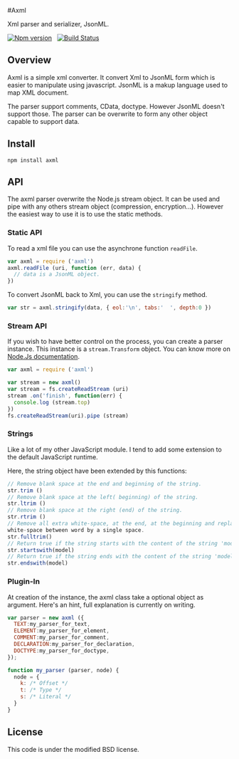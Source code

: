 
#Axml

Xml parser and serializer, JsonML.

[![Npm version](https://badge.fury.io/js/axml.svg)](https://badge.fury.io/js/axml) 
&nbsp; 
[![Build Status](https://api.travis-ci.org/AxFab/axml.svg?branch=master)](http://travis-ci.org/axfab/axml)

## Overview

Axml is a simple xml converter. It convert Xml to JsonML form which is easier 
to manipulate using javascript.
JsonML is a makup language used to map XML document. 

The parser support comments, CData, doctype. 
However JsonML doesn't support those. The parser can be overwrite to form any 
other object capable to support data. 


## Install

    npm install axml



## API

The axml parser overwrite the Node.js stream object. It can be used and pipe 
with any others stream object (compression, encryption...). However the easiest 
way to use it is to use the static methods.

### Static API
To read a xml file you can use the asynchrone function `readFile`. 
```js
var axml = require ('axml')
axml.readFile (uri, function (err, data) {
  // data is a JsonML object.
})
```

To convert JsonML back to Xml, you can use the `stringify` method.
```js
var str = axml.stringify(data, { eol:'\n', tabs:'  ', depth:0 })
```
### Stream API
If you wish to have better control on the process, you can create a parser 
instance. This instance is a `stream.Transform` object. You can know more on  
[Node.Js documentation](http://nodejs.org/api/stream.html#stream_class_stream_transform).
```js
var axml = require ('axml')

var stream = new axml()
var stream = fs.createReadStream (uri)
stream .on('finish', function(err) {
  console.log (stream.top)
})
fs.createReadStream(uri).pipe (stream)
```
### Strings

Like a lot of my other JavaScript module. I tend to add some extension to the 
default JavaScript runtime.

Here, the string object have been extended by this functions:

```js
// Remove blank space at the end and beginning of the string.
str.trim () 
// Remove blank space at the left( beginning) of the string.
str.ltrim () 
// Remove blank space at the right (end) of the string.
str.rtrim () 
// Remove all extra white-space, at the end, at the beginning and replace any 
white-space between word by a single space.
str.fulltrim() 
// Return true if the string starts with the content of the string 'model' 
str.startswith(model) 
// Return true if the string ends with the content of the string 'model' 
str.endswith(model) 
```

### Plugin-In

At creation of the instance, the axml class take a optional object as argument.
Here's an hint, full explanation is currently on writing.

```js
var parser = new axml ({
  TEXT:my_parser_for_text,
  ELEMENT:my_parser_for_element,
  COMMENT:my_parser_for_comment,
  DECLARATION:my_parser_for_declaration,
  DOCTYPE:my_parser_for_doctype,
});

function my_parser (parser, node) {
  node = {
    k: /* Offset */
    t: /* Type */
    s: /* Literal */
  }
}
```

## License
This code is under the modified BSD license.







